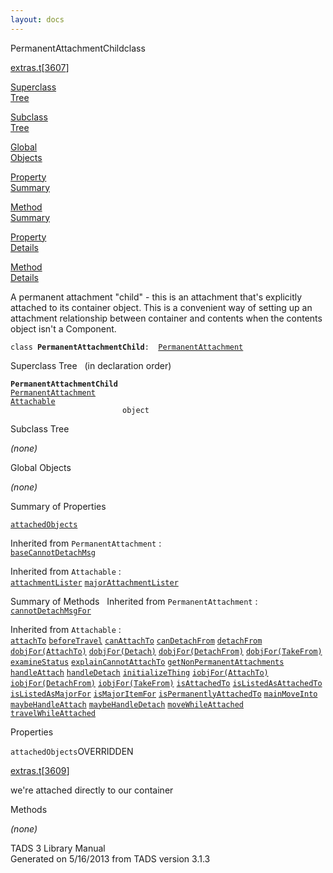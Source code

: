 ```yaml
---
layout: docs
---
```

<span class="title">PermanentAttachmentChild</span><span class="type">class</span>

[extras.t](../file/extras.t.html)\[[3607](../source/extras.t.html#3607)\]

[Superclass  
Tree](#_SuperClassTree_)

[Subclass  
Tree](#_SubClassTree_)

[Global  
Objects](#_ObjectSummary_)

[Property  
Summary](#_PropSummary_)

[Method  
Summary](#_MethodSummary_)

[Property  
Details](#_Properties_)

[Method  
Details](#_Methods_)



A permanent attachment "child" - this is an attachment that's explicitly
attached to its container object. This is a convenient way of setting up
an attachment relationship between container and contents when the
contents object isn't a Component.

`class `**`PermanentAttachmentChild`**` :   `[`PermanentAttachment`](../object/PermanentAttachment.html)



<span id="_SuperClassTree_"></span>



<span class="hdln">Superclass Tree</span>   (in declaration order)



**`PermanentAttachmentChild`**  
[`PermanentAttachment`](../object/PermanentAttachment.html)  
[`Attachable`](../object/Attachable.html)  
`                         object`  
<span id="_SubClassTree_"></span>



<span class="hdln">Subclass Tree</span>  



*(none)* <span id="_ObjectSummary_"></span>



<span class="hdln">Global Objects</span>  



*(none)* <span id="_PropSummary_"></span>



<span class="hdln">Summary of Properties</span>  



[`attachedObjects`](#attachedObjects)

Inherited from `PermanentAttachment` :  
[`baseCannotDetachMsg`](../object/PermanentAttachment.html#baseCannotDetachMsg)

Inherited from `Attachable` :  
[`attachmentLister`](../object/Attachable.html#attachmentLister) [`majorAttachmentLister`](../object/Attachable.html#majorAttachmentLister)

<span id="_MethodSummary_"></span>



<span class="hdln">Summary of Methods</span>  
Inherited from `PermanentAttachment` :  
[`cannotDetachMsgFor`](../object/PermanentAttachment.html#cannotDetachMsgFor)

Inherited from `Attachable` :  
[`attachTo`](../object/Attachable.html#attachTo) [`beforeTravel`](../object/Attachable.html#beforeTravel) [`canAttachTo`](../object/Attachable.html#canAttachTo) [`canDetachFrom`](../object/Attachable.html#canDetachFrom) [`detachFrom`](../object/Attachable.html#detachFrom) [`dobjFor(AttachTo)`](../object/Attachable.html#dobjFor(AttachTo)) [`dobjFor(Detach)`](../object/Attachable.html#dobjFor(Detach)) [`dobjFor(DetachFrom)`](../object/Attachable.html#dobjFor(DetachFrom)) [`dobjFor(TakeFrom)`](../object/Attachable.html#dobjFor(TakeFrom)) [`examineStatus`](../object/Attachable.html#examineStatus) [`explainCannotAttachTo`](../object/Attachable.html#explainCannotAttachTo) [`getNonPermanentAttachments`](../object/Attachable.html#getNonPermanentAttachments) [`handleAttach`](../object/Attachable.html#handleAttach) [`handleDetach`](../object/Attachable.html#handleDetach) [`initializeThing`](../object/Attachable.html#initializeThing) [`iobjFor(AttachTo)`](../object/Attachable.html#iobjFor(AttachTo)) [`iobjFor(DetachFrom)`](../object/Attachable.html#iobjFor(DetachFrom)) [`iobjFor(TakeFrom)`](../object/Attachable.html#iobjFor(TakeFrom)) [`isAttachedTo`](../object/Attachable.html#isAttachedTo) [`isListedAsAttachedTo`](../object/Attachable.html#isListedAsAttachedTo) [`isListedAsMajorFor`](../object/Attachable.html#isListedAsMajorFor) [`isMajorItemFor`](../object/Attachable.html#isMajorItemFor) [`isPermanentlyAttachedTo`](../object/Attachable.html#isPermanentlyAttachedTo) [`mainMoveInto`](../object/Attachable.html#mainMoveInto) [`maybeHandleAttach`](../object/Attachable.html#maybeHandleAttach) [`maybeHandleDetach`](../object/Attachable.html#maybeHandleDetach) [`moveWhileAttached`](../object/Attachable.html#moveWhileAttached) [`travelWhileAttached`](../object/Attachable.html#travelWhileAttached)

<span id="_Properties_"></span>



<span class="hdln">Properties</span>  



<span id="attachedObjects"></span>

`attachedObjects`<span class="rem">OVERRIDDEN</span>

[extras.t](../file/extras.t.html)\[[3609](../source/extras.t.html#3609)\]



we're attached directly to our container



<span id="_Methods_"></span>



<span class="hdln">Methods</span>  



*(none)*



TADS 3 Library Manual  
Generated on 5/16/2013 from TADS version 3.1.3


